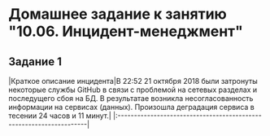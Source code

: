 # Домашнее задание к занятию "10.06. Инцидент-менеджмент"

## Задание 1

|Краткое описание инцидента|В 22:52 21 октября 2018 были затронуты некоторые службы GitHub в связи с проблемой на сетевых разделах и последущего сбоя на БД. В результатае возникла несогласованность информации на сервисах (данных). Произошла деградация сервиса в тесении 24 часов и 11 минут.|
|:--------------------------------------------------------------------|
